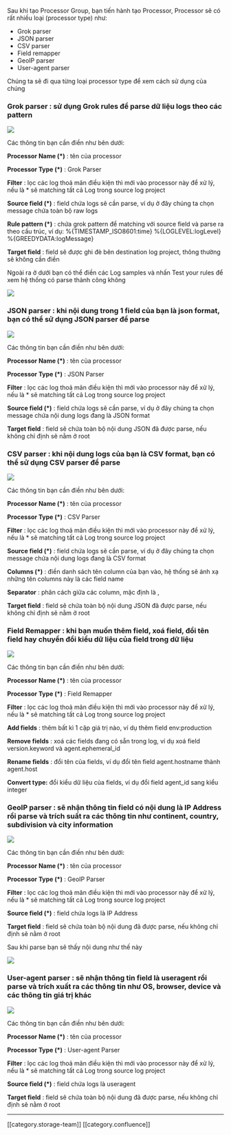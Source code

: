 Sau khi tạo Processor Group, bạn tiến hành tạo Processor, Processor sẽ có rất nhiều loại (processor type) như:


* Grok parser
* JSON parser
* CSV parser
* Field remapper
* GeoIP parser
* User-agent parser

Chúng ta sẽ đi qua từng loại processor type để xem cách sử dụng của chúng


###  **Grok parser** : sử dụng Grok rules để parse dữ liệu logs theo các pattern
![](images/storage/image2022-12-13_16-10-15.png)

Các thông tin bạn cần điền như bên dưới:

 **Processor Name (*)** : tên của processor

 **Processor Type (*)** : Grok Parser

 **Filter** : lọc các log thoả mãn điều kiện thì mới vào processor này để xử lý, nếu là \* sẽ matching tất cả Log trong source log project

 **Source field (*)** : field chứa logs sẽ cần parse, ví dụ ở đây chúng ta chọn message chứa toàn bộ raw logs

 **Rule pattern (*)** : chứa grok pattern để matching với source field và parse ra theo cấu trúc, ví dụ: %{TIMESTAMP_ISO8601:time} %{LOGLEVEL:logLevel} %{GREEDYDATA:logMessage}

 **Target field** : field sẽ được ghi đè bên destination log project, thông thường sẽ không cần điền

Ngoài ra ở dưới bạn có thể điền các Log samples và nhấn Test your rules để xem hệ thống có parse thành công không

![](images/storage/image2022-12-13_16-14-59.png)






###  **JSON parser** : khi nội dung trong 1 field của bạn là json format, bạn có thể sử dụng JSON parser để parse
![](images/storage/image2022-12-13_16-26-48.png)

Các thông tin bạn cần điền như bên dưới:

 **Processor Name (*)** : tên của processor

 **Processor Type (*)** : JSON Parser

 **Filter** : lọc các log thoả mãn điều kiện thì mới vào processor này để xử lý, nếu là \* sẽ matching tất cả Log trong source log project

 **Source field (*)** : field chứa logs sẽ cần parse, ví dụ ở đây chúng ta chọn message chứa nội dung logs đang là JSON format

 **Target field** : field sẽ chứa toàn bộ nội dung JSON đã được parse, nếu không chỉ định sẽ nằm ở root








###  **CSV parser** : khi nội dung logs của bạn là CSV format, bạn có thể sử dụng CSV parser để parse
![](images/storage/image2022-12-13_16-32-46.png)

Các thông tin bạn cần điền như bên dưới:

 **Processor Name (*)** : tên của processor

 **Processor Type (*)** : CSV Parser

 **Filter** : lọc các log thoả mãn điều kiện thì mới vào processor này để xử lý, nếu là \* sẽ matching tất cả Log trong source log project

 **Source field (*)** : field chứa logs sẽ cần parse, ví dụ ở đây chúng ta chọn message chứa nội dung logs đang là CSV format

 **Columns (*)** : điền danh sách tên column của bạn vào, hệ thống sẽ ánh xạ những tên columns này là các field name

 **Separator** : phân cách giữa các column, mặc định là , 

 **Target field** : field sẽ chứa toàn bộ nội dung JSON đã được parse, nếu không chỉ định sẽ nằm ở root






###  **Field Remapper** : khi bạn muốn thêm field, xoá field, đổi tên field hay chuyển đổi kiểu dữ liệu của field trong dữ liệu
![](images/storage/image2022-12-13_16-41-33.png)

Các thông tin bạn cần điền như bên dưới:

 **Processor Name (*)** : tên của processor

 **Processor Type (*)** : Field Remapper

 **Filter** : lọc các log thoả mãn điều kiện thì mới vào processor này để xử lý, nếu là \* sẽ matching tất cả Log trong source log project

 **Add fields** : thêm bất kì 1 cặp giá trị nào, ví dụ thêm field env:production

 **Remove fields** : xoá các fields đang có sẵn trong log, ví dụ xoá field version.keyword và agent.ephemeral_id

 **Rename fields** : đổi tên của fields, ví dụ đổi tên field agent.hostname thành agent.host

 **Convert type:**  đổi kiểu dữ liệu của fields, ví dụ đổi field agent_id sang kiểu integer




###  **GeoIP parser** : sẽ nhận thông tin field có nội dung là IP Address rồi parse và trích suất ra các thông tin như continent, country, subdivision và city information
![](images/storage/image2022-12-13_16-48-0.png)

Các thông tin bạn cần điền như bên dưới:

 **Processor Name (*)** : tên của processor

 **Processor Type (*)** : GeoIP Parser

 **Filter** : lọc các log thoả mãn điều kiện thì mới vào processor này để xử lý, nếu là \* sẽ matching tất cả Log trong source log project

 **Source field (*)** : field chứa logs là IP Address

 **Target field** : field sẽ chứa toàn bộ nội dung đã được parse, nếu không chỉ định sẽ nằm ở root

Sau khi parse bạn sẽ thấy nội dung như thế này

![](images/storage/image2022-12-13_16-50-21.png)






###  **User-agent parser** : sẽ nhận thông tin field là useragent rồi parse và trích xuất ra các thông tin như OS, browser, device và các thông tin giá trị khác
![](images/storage/image2022-12-13_16-54-51.png)

Các thông tin bạn cần điền như bên dưới:

 **Processor Name (*)** : tên của processor

 **Processor Type (*)** : User-agent Parser

 **Filter** : lọc các log thoả mãn điều kiện thì mới vào processor này để xử lý, nếu là \* sẽ matching tất cả Log trong source log project

 **Source field (*)** : field chứa logs là useragent

 **Target field** : field sẽ chứa toàn bộ nội dung đã được parse, nếu không chỉ định sẽ nằm ở root









*****

[[category.storage-team]] 
[[category.confluence]] 

